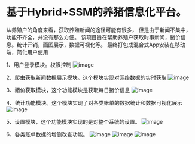 # 基于Hybrid+SSM的养猪信息化平台。
从养殖户的角度来看，获取养殖新闻的途径可能有很多，
但是由于新闻不集中，功能不齐全，并没有那么方便。
该项目旨在帮助养殖户获取时事新闻，猪价信息。统计开销，画图展示，数据可视化等。
最终打包成混合式App安装在移动端，简化用户使用

1、用户登录模块。权限控制
![image](https://github.com/1angy/pighelper/blob/master/web/img/p2.png)

2、爬虫获取新闻数据展示模块。这个模块实现对网络数据的实时获取
![image](https://github.com/1angy/pighelper/blob/master/web/img/p1.png)

3、猪价获取模块，这个功能模块是获取每日猪价信息
![image](https://github.com/1angy/pighelper/blob/master/web/img/p4.png)

4、统计功能模块。这个模块实现了对各类账单的数据统计和数据可视化展示
![image](https://github.com/1angy/pighelper/blob/master/web/img/p3.png)

5、设置模块，这个功能模块实现的是对整个系统的设置。
![image](https://github.com/1angy/pighelper/blob/master/web/img/p5.png)

6、各类账单数据的增删改查功能。
![image](https://github.com/1angy/pighelper/blob/master/web/img/p6.png)
![image](https://github.com/1angy/pighelper/blob/master/web/img/p7.png)
![image](https://github.com/1angy/pighelper/blob/master/web/img/p8.png)







